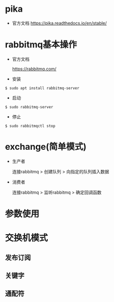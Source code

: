 # pika
- 官方文档
https://pika.readthedocs.io/en/stable/
# rabbitmq基本操作
- 官方文档

  https://rabbitmq.com/
- 安装
```shell
$ sudo apt install rabbitmq-server
```
- 启动
```shell
$ sudo rabbitmq-server
```
- 停止
```shell
$ sudo rabbitmqctl stop
```
# exchange(简单模式)
- 生产者

  连接rabbitmq > 创建队列 > 向指定的队列插入数据
- 消费者

   连接rabbitmq > 监听rabbitmq > 确定回调函数
# 参数使用

# 交换机模式
## 发布订阅
## 关键字
## 通配符